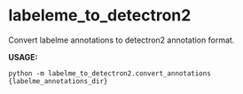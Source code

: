 # labeleme_to_detectron2

Convert labelme annotations to detectron2 annotation format.


**USAGE:**

```
python -m labelme_to_detectron2.convert_annotations {labelme_annotations_dir}
```